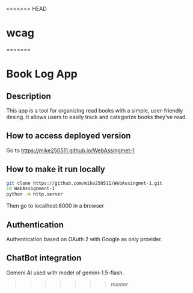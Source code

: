 <<<<<<< HEAD
# wcag
=======
# Book Log App
## Description
This app is a tool for organizing read books with a simple, user-friendly desing. It allows users to easily track and categorize books they've read.

## How to access deployed version
Go to https://mike250511.github.io/WebAssingmet-1

## How to make it run locally
```bash
git clone https://github.com/mike250511/WebAssingmet-1.git
cd WebAssignment-1
python -m http.server
```

Then go to localhost:8000 in a browser

## Authentication
Authentication based on OAuth 2 with Google as only provider.

## ChatBot integration
Gemeni AI used with model of gemini-1.5-flash.
>>>>>>> master

